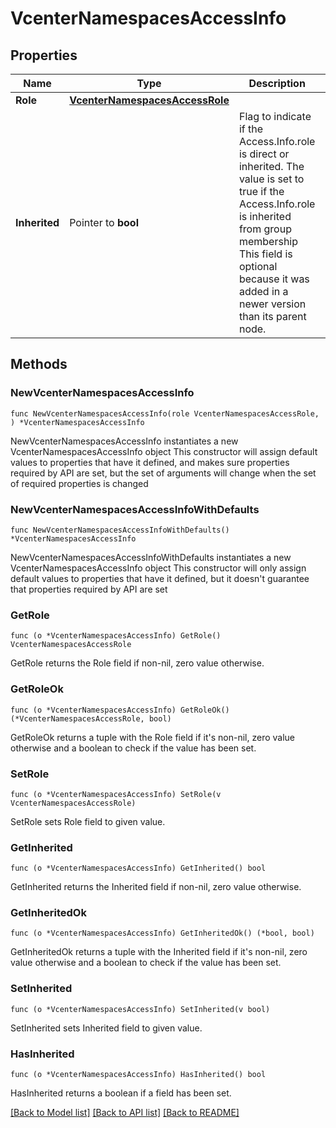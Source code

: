 # VcenterNamespacesAccessInfo

## Properties

Name | Type | Description | Notes
------------ | ------------- | ------------- | -------------
**Role** | [**VcenterNamespacesAccessRole**](VcenterNamespacesAccessRole.md) |  | 
**Inherited** | Pointer to **bool** | Flag to indicate if the Access.Info.role is direct or inherited. The value is set to true if the Access.Info.role is inherited from group membership This field is optional because it was added in a newer version than its parent node. | [optional] 

## Methods

### NewVcenterNamespacesAccessInfo

`func NewVcenterNamespacesAccessInfo(role VcenterNamespacesAccessRole, ) *VcenterNamespacesAccessInfo`

NewVcenterNamespacesAccessInfo instantiates a new VcenterNamespacesAccessInfo object
This constructor will assign default values to properties that have it defined,
and makes sure properties required by API are set, but the set of arguments
will change when the set of required properties is changed

### NewVcenterNamespacesAccessInfoWithDefaults

`func NewVcenterNamespacesAccessInfoWithDefaults() *VcenterNamespacesAccessInfo`

NewVcenterNamespacesAccessInfoWithDefaults instantiates a new VcenterNamespacesAccessInfo object
This constructor will only assign default values to properties that have it defined,
but it doesn't guarantee that properties required by API are set

### GetRole

`func (o *VcenterNamespacesAccessInfo) GetRole() VcenterNamespacesAccessRole`

GetRole returns the Role field if non-nil, zero value otherwise.

### GetRoleOk

`func (o *VcenterNamespacesAccessInfo) GetRoleOk() (*VcenterNamespacesAccessRole, bool)`

GetRoleOk returns a tuple with the Role field if it's non-nil, zero value otherwise
and a boolean to check if the value has been set.

### SetRole

`func (o *VcenterNamespacesAccessInfo) SetRole(v VcenterNamespacesAccessRole)`

SetRole sets Role field to given value.


### GetInherited

`func (o *VcenterNamespacesAccessInfo) GetInherited() bool`

GetInherited returns the Inherited field if non-nil, zero value otherwise.

### GetInheritedOk

`func (o *VcenterNamespacesAccessInfo) GetInheritedOk() (*bool, bool)`

GetInheritedOk returns a tuple with the Inherited field if it's non-nil, zero value otherwise
and a boolean to check if the value has been set.

### SetInherited

`func (o *VcenterNamespacesAccessInfo) SetInherited(v bool)`

SetInherited sets Inherited field to given value.

### HasInherited

`func (o *VcenterNamespacesAccessInfo) HasInherited() bool`

HasInherited returns a boolean if a field has been set.


[[Back to Model list]](../README.md#documentation-for-models) [[Back to API list]](../README.md#documentation-for-api-endpoints) [[Back to README]](../README.md)


